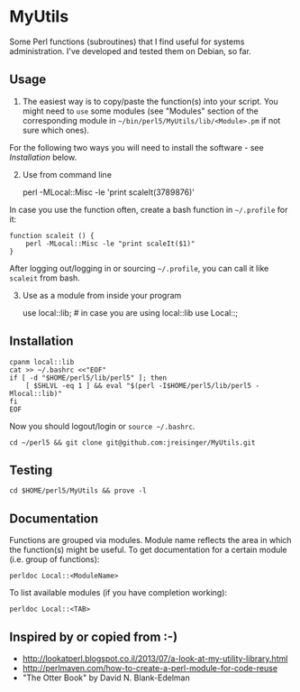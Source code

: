 MyUtils
=======

Some Perl functions (subroutines) that I find useful for systems
administration. I've developed and tested them on Debian, so far.

Usage
-----

1) The easiest way is to copy/paste the function(s) into your script. You might 
need to `use` some modules (see "Modules" section of the corresponding module 
in `~/bin/perl5/MyUtils/lib/<Module>.pm` if not sure which ones).

For the following two ways you will need to install the software - see *Installation* below.

2) Use from command line

    perl -MLocal::Misc -le 'print scaleIt(3789876)'

In case you use the function often, create a bash function in `~/.profile` for
it:

    function scaleit () {
        perl -MLocal::Misc -le "print scaleIt($1)"
    }

After logging out/logging in or sourcing `~/.profile`, you can call it like
`scaleit` from bash.

3) Use as a module from inside your program

    use local::lib;  # in case you are using local::lib
    use Local::<ModuleName>;

Installation
------------

    cpanm local::lib
    cat >> ~/.bashrc <<"EOF"
    if [ -d "$HOME/perl5/lib/perl5" ]; then
        [ $SHLVL -eq 1 ] && eval "$(perl -I$HOME/perl5/lib/perl5 -Mlocal::lib)"
    fi
    EOF

Now you should logout/login or `source ~/.bashrc`.

    cd ~/perl5 && git clone git@github.com:jreisinger/MyUtils.git

Testing
-------

    cd $HOME/perl5/MyUtils && prove -l

Documentation
-------------

Functions are grouped via modules. Module name reflects the area in which the
function(s) might be useful. To get documentation for a certain module (i.e.
group of functions):

    perldoc Local::<ModuleName>

To list available modules (if you have completion working):

    perldoc Local::<TAB>

Inspired by or copied from :-)
------------------------------

* http://lookatperl.blogspot.co.il/2013/07/a-look-at-my-utility-library.html
* http://perlmaven.com/how-to-create-a-perl-module-for-code-reuse
* "The Otter Book" by David N. Blank-Edelman
